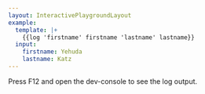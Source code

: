 ```yaml
---
layout: InteractivePlaygroundLayout
example:
  template: |+
    {{log 'firstname' firstname 'lastname' lastname}}
  input:
    firstname: Yehuda
    lastname: Katz
---
```


Press F12 and open the dev-console to see the log output.
